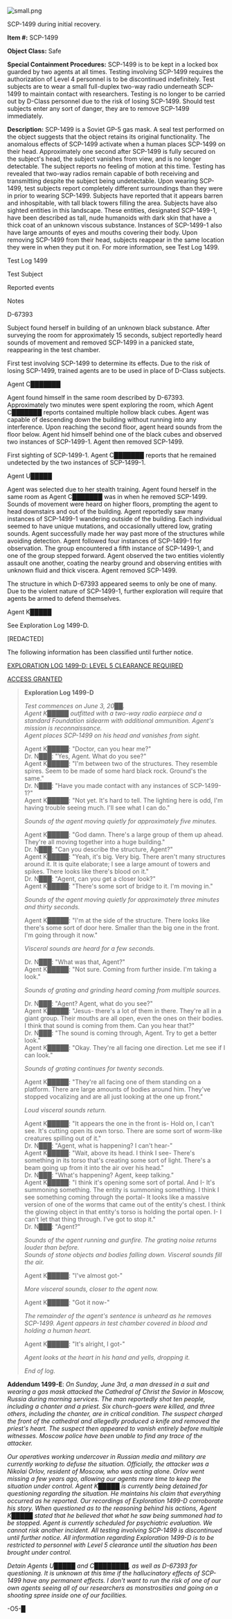 ![small.png](http://scp-wiki.wdfiles.com/local--files/scp-1499/small.png)

SCP-1499 during initial recovery.

**Item #:** SCP-1499

**Object Class:** Safe

**Special Containment Procedures:** SCP-1499 is to be kept in a locked box guarded by two agents at all times. Testing involving SCP-1499 requires the authorization of Level 4 personnel is to be discontinued indefinitely. Test subjects are to wear a small full-duplex two-way radio underneath SCP-1499 to maintain contact with researchers. Testing is no longer to be carried out by D-Class personnel due to the risk of losing SCP-1499. Should test subjects enter any sort of danger, they are to remove SCP-1499 immediately.

**Description:** SCP-1499 is a Soviet GP-5 gas mask. A seal test performed on the object suggests that the object retains its original functionality. The anomalous effects of SCP-1499 activate when a human places SCP-1499 on their head. Approximately one second after SCP-1499 is fully secured on the subject's head, the subject vanishes from view, and is no longer detectable. The subject reports no feeling of motion at this time. Testing has revealed that two-way radios remain capable of both receiving and transmitting despite the subject being undetectable. Upon wearing SCP-1499, test subjects report completely different surroundings than they were in prior to wearing SCP-1499. Subjects have reported that it appears barren and inhospitable, with tall black towers filling the area. Subjects have also sighted entities in this landscape. These entities, designated SCP-1499-1, have been described as tall, nude humanoids with dark skin that have a thick coat of an unknown viscous substance. Instances of SCP-1499-1 also have large amounts of eyes and mouths covering their body. Upon removing SCP-1499 from their head, subjects reappear in the same location they were in when they put it on. For more information, see Test Log 1499.

Test Log 1499

Test Subject

Reported events

Notes

D-67393

Subject found herself in building of an unknown black substance. After surveying the room for approximately 15 seconds, subject reportedly heard sounds of movement and removed SCP-1499 in a panicked state, reappearing in the test chamber.

First test involving SCP-1499 to determine its effects. Due to the risk of losing SCP-1499, trained agents are to be used in place of D-Class subjects.

Agent C███████

Agent found himself in the same room described by D-67393. Approximately two minutes were spent exploring the room, which Agent C███████ reports contained multiple hollow black cubes. Agent was capable of descending down the building without running into any interference. Upon reaching the second floor, agent heard sounds from the floor below. Agent hid himself behind one of the black cubes and observed two instances of SCP-1499-1. Agent then removed SCP-1499.

First sighting of SCP-1499-1. Agent C███████ reports that he remained undetected by the two instances of SCP-1499-1.

Agent U█████

Agent was selected due to her stealth training. Agent found herself in the same room as Agent C███████ was in when he removed SCP-1499. Sounds of movement were heard on higher floors, prompting the agent to head downstairs and out of the building. Agent reportedly saw many instances of SCP-1499-1 wandering outside of the building. Each individual seemed to have unique mutations, and occasionally uttered low, grating sounds. Agent successfully made her way past more of the structures while avoiding detection. Agent followed four instances of SCP-1499-1 for observation. The group encountered a fifth instance of SCP-1499-1, and one of the group stepped forward. Agent observed the two entities violently assault one another, coating the nearby ground and observing entities with unknown fluid and thick viscera. Agent removed SCP-1499.

The structure in which D-67393 appeared seems to only be one of many. Due to the violent nature of SCP-1499-1, further exploration will require that agents be armed to defend themselves.

Agent K█████

See Exploration Log 1499-D.

\[REDACTED\]

The following information has been classified until further notice.

[EXPLORATION LOG 1499-D: LEVEL 5 CLEARANCE REQUIRED](javascript:;)

[ACCESS GRANTED](javascript:;)

> **Exploration Log 1499-D**
> 
> _Test commences on June 3, 20██._  
> _Agent K█████ outfitted with a two-way radio earpiece and a standard Foundation sidearm with additional ammunition. Agent's mission is reconnaissance._  
> _Agent places SCP-1499 on his head and vanishes from sight._
> 
> Agent K█████: "Doctor, can you hear me?"  
> Dr. N███: "Yes, Agent. What do you see?"  
> Agent K█████: "I'm between two of the structures. They resemble spires. Seem to be made of some hard black rock. Ground's the same."  
> Dr. N███: "Have you made contact with any instances of SCP-1499-1?"  
> Agent K█████: "Not yet. It's hard to tell. The lighting here is odd, I'm having trouble seeing much. I'll see what I can do."
> 
> _Sounds of the agent moving quietly for approximately five minutes._
> 
> Agent K█████: "God damn. There's a large group of them up ahead. They're all moving together into a huge building."  
> Dr. N███: "Can you describe the structure, Agent?"  
> Agent K█████: "Yeah, it's big. Very big. There aren't many structures around it. It is quite elaborate; I see a large amount of towers and spikes. There looks like there's blood on it."  
> Dr. N███: "Agent, can you get a closer look?"  
> Agent K█████: "There's some sort of bridge to it. I'm moving in."
> 
> _Sounds of the agent moving quietly for approximately three minutes and thirty seconds._
> 
> Agent K█████: "I'm at the side of the structure. There looks like there's some sort of door here. Smaller than the big one in the front. I'm going through it now."
> 
> _Visceral sounds are heard for a few seconds._
> 
> Dr. N███: "What was that, Agent?"  
> Agent K█████: "Not sure. Coming from further inside. I'm taking a look."
> 
> _Sounds of grating and grinding heard coming from multiple sources._
> 
> Dr. N███: "Agent? Agent, what do you see?"  
> Agent K█████: "Jesus- there's a lot of them in there. They're all in a giant group. Their mouths are all open, even the ones on their bodies. I think that sound is coming from them. Can you hear that?"  
> Dr. N███: "The sound is coming through, Agent. Try to get a better look."  
> Agent K█████: "Okay. They're all facing one direction. Let me see if I can look."
> 
> _Sounds of grating continues for twenty seconds._
> 
> Agent K█████: "They're all facing one of them standing on a platform. There are large amounts of bodies around him. They've stopped vocalizing and are all just looking at the one up front."
> 
> _Loud visceral sounds return._
> 
> Agent K█████: "It appears the one in the front is- Hold on, I can't see. It's cutting open its own torso. There are some sort of worm-like creatures spilling out of it."  
> Dr. N███: "Agent, what is happening? I can't hear-"  
> Agent K█████: "Wait, above its head. I think I see- There's something in its torso that's creating some sort of light. There's a beam going up from it into the air over his head."  
> Dr. N███: "What's happening? Agent, keep talking."  
> Agent K█████: "I think it's opening some sort of portal. And I- It's summoning something. The entity is summoning something. I think I see something coming through the portal- It looks like a massive version of one of the worms that came out of the entity's chest. I think the glowing object in that entity's torso is holding the portal open. I- I can't let that thing through. I've got to stop it."  
> Dr. N███: "Agent?"
> 
> _Sounds of the agent running and gunfire. The grating noise returns louder than before._  
> _Sounds of stone objects and bodies falling down. Visceral sounds fill the air._
> 
> Agent K█████: "I've almost got-"
> 
> _More visceral sounds, closer to the agent now._
> 
> Agent K█████: "Got it now-"
> 
> _The remainder of the agent's sentence is unheard as he removes SCP-1499. Agent appears in test chamber covered in blood and holding a human heart._
> 
> Agent K█████: "It's alright, I got-"
> 
> _Agent looks at the heart in his hand and yells, dropping it._
> 
> _End of log._

**Addendum 1499-E**: _On Sunday, June 3rd, a man dressed in a suit and wearing a gas mask attacked the Cathedral of Christ the Savior in Moscow, Russia during morning services. The man reportedly shot ten people, including a chanter and a priest. Six church-goers were killed, and three others, including the chanter, are in critical condition. The suspect charged the front of the cathedral and allegedly produced a knife and removed the priest's heart. The suspect then appeared to vanish entirely before multiple witnesses. Moscow police have been unable to find any trace of the attacker._

_Our operatives working undercover in Russian media and military are currently working to defuse the situation. Officially, the attacker was a Nikolai Orlov, resident of Moscow, who was acting alone. Orlov went missing a few years ago, allowing our agents more time to keep the situation under control. Agent K█████ is currently being detained for questioning regarding the situation. He maintains his claim that everything occurred as he reported. Our recordings of Exploration 1499-D corroborate his story. When questioned as to the reasoning behind his actions, Agent K█████ stated that he believed that what he saw being summoned had to be stopped. Agent is currently scheduled for psychiatric evaluation. We cannot risk another incident. All testing involving SCP-1499 is discontinued until further notice. All information regarding Exploration 1499-D is to be restricted to personnel with Level 5 clearance until the situation has been brought under control._

_Detain Agents U█████ and C████████, as well as D-67393 for questioning. It is unknown at this time if the hallucinatory effects of SCP-1499 have any permanent effects. I don't want to run the risk of one of our own agents seeing all of our researchers as monstrosities and going on a shooting spree inside one of our facilities._

\-O5-█